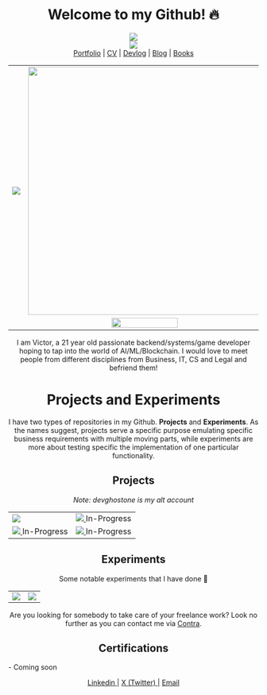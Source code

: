 <h1 align="center">Welcome to my Github! 🔥</h1>

<p align="center">
  <a href="https://wakatime.com/@6643be8b-bff8-43c4-b777-b3e0fcce3a75">
    <img src="https://wakatime.com/badge/user/6643be8b-bff8-43c4-b777-b3e0fcce3a75.svg"></img>
  </a>
  <br/>
  <a>
    <img src="https://leetcard.jacoblin.cool/DreamerChaserHAH?ext=activity"/>
  </a>
  <br/>
  <a href="https://htetaung.com">Portfolio</a> |
  <a href="https://cv.htetaung.com">CV</a> |
  <a href="https://devlog.htetaung.com">Devlog</a> | 
  <a href="https://medium.com/@victorevolves">Blog</a> |
  <a href="https://books.htetaung.com">Books</a>
</p>
<table align="center">
  <tr>
    <td>
      <img src="https://github-readme-stats.vercel.app/api/top-langs/?username=DreamerChaserHAH&langs_count=8&hide=Makefile,Svelte,CMake,Jupyter%20Notebook,HTML,CSS&theme=dracula&border_radius=20&layout=compact"/>
    </td>
    <td align="right">
      <img src="https://github-readme-stats.vercel.app/api?username=DreamerChaserHAH&show_icons=true&theme=dracula&border_radius=20" width="500px"/>
    </td>
  </tr>
  <tr>
    <td colspan="2" align="center">
      <img src="https://github-readme-stats.vercel.app/api/wakatime?username=victorevolves&theme=dracula&border_radius=20&langs_count=8" width = "50%"/>
    </td>
  </tr>
</table>

<p align="center">
  I am Victor, a 21 year old passionate backend/systems/game developer hoping to tap into the world of AI/ML/Blockchain. I would love to meet people from different disciplines from Business, IT, CS and Legal and befriend them!
</p>

<h1 align="center">Projects and Experiments</h1>
<p align="center">I have two types of repositories in my Github. <b>Projects</b> and <b>Experiments</b>. As the names suggest, projects serve a specific purpose emulating specific business requirements with multiple moving parts, while experiments are more about testing specific the implementation of one particular functionality.</p>
<h2 align="center">Projects</h2>
<p align="center">
  <i align="center">Note: devghostone is my alt account</i>
</p>
<table align="center">
  <tr>
    <td>
      <a>
        <img src="https://github-readme-stats.vercel.app/api/pin/?username=devghostone&repo=chess-company&theme=dracula&show_owner=true"/>
      </a>
    </td>
    <td>
      <a href="https://github.com/DreamerChaserHAH/i-will-do">
        <img src="https://github-readme-stats.vercel.app/api/pin/?username=DreamerChaserHAH&repo=i-will-do&theme=dracula"/>
      </a>
      In-Progress
    </td>
  </tr>
  <tr>
    <td>
      <a href="https://github.com/DreamerChaserHAH/NKJ-Education">
        <img src="https://github-readme-stats.vercel.app/api/pin/?username=DreamerChaserHAH&repo=NKJ-Education&theme=dracula"/>
      </a>
      In-Progress
    </td>
      <td>
      <a href="https://github.com/DreamerChaserHAH/fe2o3-os">
        <img src="https://github-readme-stats.vercel.app/api/pin/?username=DreamerChaserHAH&repo=fe2o3-os&theme=dracula"/>
      </a>
      In-Progress
    </td>
  </tr>
</table>
<h2 align="center">Experiments</h2>
<p align="center">Some notable experiments that I have done 👀</p>
<table align="center">
  <tr>
    <td>
      <a href="https://github.com/DreamerChaserHAH/gpu-conway-game-of-life">
        <img src="https://github-readme-stats.vercel.app/api/pin/?username=DreamerChaserHAH&repo=gpu-conway-game-of-life&theme=dracula"/>
      </a>
    </td>
    <td>
      <a href="https://github.com/DreamerChaserHAH/langchain-action-model-experiment">
        <img src="https://github-readme-stats.vercel.app/api/pin/?username=DreamerChaserHAH&repo=langchain-action-model-experiment&theme=dracula"/>
      </a>
    </td>
  </tr>
</table>

<p align="center">
  Are you looking for somebody to take care of your freelance work? Look no further as you can contact me via <a href="https://contra.com/dreamerethan?utm_campaign=social_sharing&utm_medium=independent_share&utm_source=copy_link">Contra</a>.
</p>

<h2 align="center">Certifications</h2>
- Coming soon

<p align="center">
  <a href="https://www.linkedin.com/in/victorevolves/">
    Linkedin
  </a> | 
  <a href="https://x.com/victorevolves">
    X (Twitter)
  </a> |
  <a href="contact@htetaung.com">
    Email
  </a>
</p>

